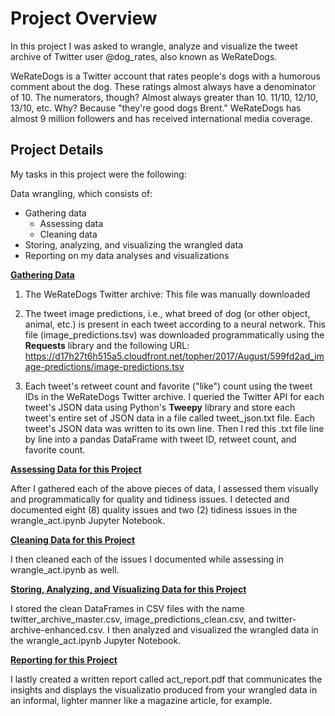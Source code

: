 # Project Overview

In this project I was asked to wrangle, analyze and visualize the tweet archive of Twitter user @dog_rates, also known as WeRateDogs.

WeRateDogs is a Twitter account that rates people's dogs with a humorous comment about the dog. These ratings almost always have a denominator of 10. The numerators, though? Almost always greater than 10. 11/10, 12/10, 13/10, etc. Why? Because "they're good dogs Brent." WeRateDogs has almost 9 million followers and has received international media coverage.

## Project Details
My tasks in this project were the following:

Data wrangling, which consists of:
- Gathering data 
  - Assessing data
  - Cleaning data
- Storing, analyzing, and visualizing the wrangled data
- Reporting on my data analyses and visualizations

<ins>**Gathering Data**</ins>

1. The WeRateDogs Twitter archive: This file was manually downloaded

2. The tweet image predictions, i.e., what breed of dog (or other object, animal, etc.) is present in each tweet according to a neural network. This file (image_predictions.tsv) was downloaded programmatically using the **Requests** library and the following URL: https://d17h27t6h515a5.cloudfront.net/topher/2017/August/599fd2ad_image-predictions/image-predictions.tsv

3. Each tweet's retweet count and favorite ("like") count using the tweet IDs in the WeRateDogs Twitter archive. I queried the Twitter API for each tweet's JSON data using Python's **Tweepy** library and store each tweet's entire set of JSON data in a file called tweet_json.txt file. Each tweet's JSON data was written to its own line. Then I red this .txt file line by line into a pandas DataFrame with tweet ID, retweet count, and favorite count.


<ins>**Assessing Data for this Project**</ins>

After I gathered each of the above pieces of data, I assessed them visually and programmatically for quality and tidiness issues. I detected and documented eight (8) quality issues and two (2) tidiness issues in the wrangle_act.ipynb Jupyter Notebook. 


<ins>**Cleaning Data for this Project**</ins>

I then cleaned each of the issues I documented while assessing in wrangle_act.ipynb as well.


<ins>**Storing, Analyzing, and Visualizing Data for this Project**</ins>

I stored the clean DataFrames in CSV files with the name twitter_archive_master.csv, image_predictions_clean.csv, and twitter-archive-enhanced.csv.
I then analyzed and visualized the wrangled data in the wrangle_act.ipynb Jupyter Notebook.

<ins>**Reporting for this Project**</ins>

I lastly created a written report called act_report.pdf that communicates the insights and displays the visualizatio produced from your wrangled data in an informal, lighter manner like a magazine article, for example.
